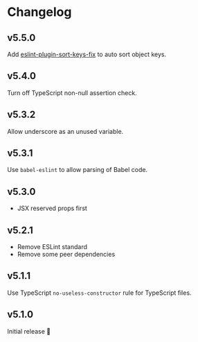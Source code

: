 # Changelog

## v5.5.0

Add [eslint-plugin-sort-keys-fix](https://www.npmjs.com/package/eslint-plugin-sort-keys-fix) to auto sort object keys.

## v5.4.0

Turn off TypeScript non-null assertion check.

## v5.3.2

Allow underscore as an unused variable.

## v5.3.1

Use `babel-eslint` to allow parsing of Babel code.

## v5.3.0

- JSX reserved props first

## v5.2.1

- Remove ESLint standard
- Remove some peer dependencies

## v5.1.1

Use TypeScript `no-useless-constructor` rule for TypeScript files.

## v5.1.0

Initial release 🎉
